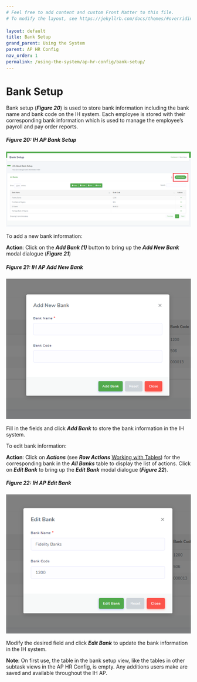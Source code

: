 ```yaml
---
# Feel free to add content and custom Front Matter to this file.
# To modify the layout, see https://jekyllrb.com/docs/themes/#overriding-theme-defaults

layout: default
title: Bank Setup
grand_parent: Using the System
parent: AP HR Config
nav_order: 1
permalink: /using-the-system/ap-hr-config/bank-setup/
---
```


# Bank Setup

Bank setup (***Figure 20***) is used to store bank information including the bank name and bank code on the IH system. Each employee is stored with their corresponding bank information which is used to manage the employee’s payroll and pay order reports.  

##### Figure 20: IH AP Bank Setup
![bank setup](bank-setup.PNG)

To add a new bank information:  

**Action**: Click on the ***Add Bank (1)*** button to bring up the ***Add New Bank*** modal dialogue (***Figure 21***)

##### Figure 21: IH AP Add New Bank
![add new bank](add-new-bank.PNG)

Fill in the fields and click ***Add Bank*** to store the bank information in the IH system.

To edit bank information:  

**Action**: Click on ***Actions*** (see ***Row Actions*** [Working with Tables](/getting-started/system-organization-navigation/working-with-tables/)) for the corresponding bank in the ***All Banks*** table to display the list of actions. Click on ***Edit Bank*** to bring up the ***Edit Bank*** modal dialogue (***Figure 22***).

##### Figure 22: IH AP Edit Bank
![edit bank](edit-bank.PNG)

Modify the desired field and click ***Edit Bank*** to update the bank information in the IH system.  

**Note**: On first use, the table in the bank setup view, like the tables in other subtask views in the AP HR Config, is empty. Any additions users make are saved and available throughout the IH AP.  

